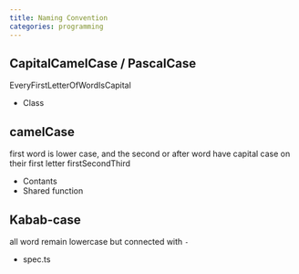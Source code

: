 ```yaml
---
title: Naming Convention
categories: programming
---
```

## CapitalCamelCase / PascalCase
EveryFirstLetterOfWordIsCapital
- Class

## camelCase
first word is lower case, and the second or after word have capital case on their first letter
firstSecondThird
- Contants
- Shared function

## Kabab-case
all word remain lowercase but connected with `-`
- spec.ts